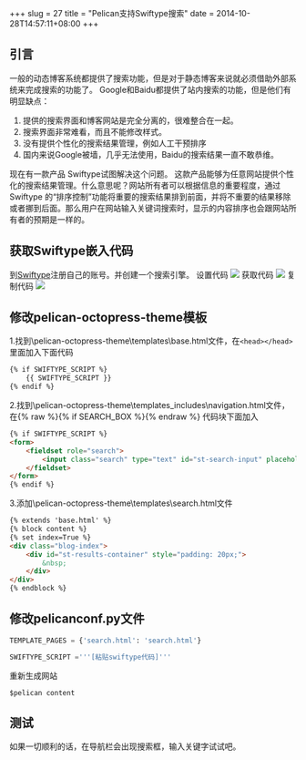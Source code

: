 +++
slug = 27
title = "Pelican支持Swiftype搜索"
date = 2014-10-28T14:57:11+08:00
+++

## 引言

一般的动态博客系统都提供了搜索功能，但是对于静态博客来说就必须借助外部系统来完成搜索的功能了。
Google和Baidu都提供了站内搜索的功能，但是他们有明显缺点：

1. 提供的搜索界面和博客网站是完全分离的，很难整合在一起。
1. 搜索界面非常难看，而且不能修改样式。
1. 没有提供个性化的搜索结果管理，例如人工干预排序
1. 国内来说Google被墙，几乎无法使用，Baidu的搜索结果一直不敢恭维。

现在有一款产品 Swiftype试图解决这个问题。 这款产品能够为任意网站提供个性化的搜索结果管理。什么意思呢？网站所有者可以根据信息的重要程度，通过 Swiftype 的“排序控制”功能将重要的搜索结果排到前面，并将不重要的结果移除或者挪到后面。那么用户在网站输入关键词搜索时，显示的内容排序也会跟网站所有者的预期是一样的。

## 获取Swiftype嵌入代码

到[Swiftype](https://swiftype.com/)注册自己的账号。并创建一个搜索引擎。
设置代码
![](/posts/27/swiftype_setp_1.jpg)
获取代码
![](/posts/27/swiftype_setp_2.jpg)
复制代码
![](/posts/27/swiftype_setp_3.jpg)

## 修改pelican-octopress-theme模板

1.找到\pelican-octopress-theme\templates\base.html文件，在`<head></head>`里面加入下面代码
```html
{% if SWIFTYPE_SCRIPT %}
    {{ SWIFTYPE_SCRIPT }}
{% endif %}
```

2.找到\pelican-octopress-theme\templates_includes\navigation.html文件，在{% raw %}{% if SEARCH_BOX %}{% endraw %}
代码块下面加入
```html
{% if SWIFTYPE_SCRIPT %}
<form>
    <fieldset role="search">
        <input class="search" type="text" id="st-search-input" placeholder="Search"/>
    </fieldset>
</form>
{% endif %}
```

3.添加\pelican-octopress-theme\templates\search.html文件
```html
{% extends 'base.html' %}
{% block content %}
{% set index=True %}
<div class="blog-index">
    <div id="st-results-container" style="padding: 20px;">
        &nbsp;
    </div>
</div>
{% endblock %}
```

## 修改pelicanconf.py文件
```py
TEMPLATE_PAGES = {'search.html': 'search.html'}

SWIFTYPE_SCRIPT ='''[粘贴swiftype代码]'''
```

重新生成网站
```
$pelican content
```

## 测试
如果一切顺利的话，在导航栏会出现搜索框，输入关键字试试吧。